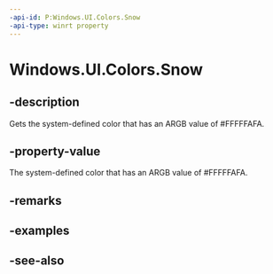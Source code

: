 ```yaml
---
-api-id: P:Windows.UI.Colors.Snow
-api-type: winrt property
---
```


<!-- Property syntax
public Windows.UI.Color Snow { get; }
-->

# Windows.UI.Colors.Snow

## -description

Gets the system-defined color that has an ARGB value of #FFFFFAFA.



## -property-value

The system-defined color that has an ARGB value of #FFFFFAFA.

## -remarks

## -examples

## -see-also
